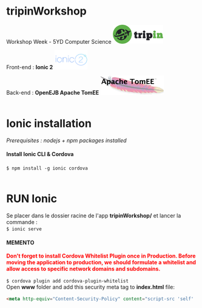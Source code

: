 [//]: # (project description)
# tripinWorkshop

Workshop Week - 5YD Computer Science 
<img src="https://github.com/lau-sam/tripinWorkshop/blob/master/src/assets/logo/logo.png" height="50">

Front-end : **Ionic 2** 
<img src="https://github.com/lau-sam/tripinWorkshop/blob/master/src/assets/logo/ionic.png" height="50">

Back-end : **OpenEJB Apache TomEE**
<img src="https://github.com/lau-sam/tripinWorkshop/blob/master/src/assets/logo/tomee.png" height="50">
<br><br>

[//]: # (ionic tuto)

# Ionic installation

*Prerequisites : nodejs + npm packages installed*

#### Install Ionic CLI & Cordova
`$ npm install -g ionic cordova`
<br><br>

# RUN Ionic
Se placer dans le dossier racine de l'app **tripinWorkshop/** et lancer la commande : <br>
`$ ionic serve`	


#### MEMENTO
<span style="color:red ; font-weight: bold;">
Don't forget to install Cordova Whitelist Plugin once in Production. Before moving the application to production, we should formulate a whitelist and allow access to specific network domains and subdomains.
</span>

`$ cordova plugin add cordova-plugin-whitelist`
<br>
Open **www** folder and add this security meta tag to **index.html** file:
```html
<meta http-equiv="Content-Security-Policy" content="script-src 'self' 'unsafe-eval' 'unsafe-inline' *; object-src 'self'; style-src 'self' 'unsafe-inline'; media-src *">

